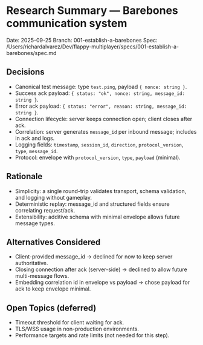 # Research Summary — Barebones communication system

Date: 2025-09-25
Branch: 001-establish-a-barebones
Spec: /Users/richardalvarez/Dev/flappy-multiplayer/specs/001-establish-a-barebones/spec.md

## Decisions

- Canonical test message: type `test.ping`, payload `{ nonce: string }`.
- Success ack payload: `{ status: "ok", nonce: string, message_id: string }`.
- Error ack payload: `{ status: "error", reason: string, message_id: string }`.
- Connection lifecycle: server keeps connection open; client closes after ack.
- Correlation: server generates `message_id` per inbound message; includes in ack and logs.
- Logging fields: `timestamp`, `session_id`, `direction`, `protocol_version`, `type`, `message_id`.
- Protocol: envelope with `protocol_version`, `type`, `payload` (minimal).

## Rationale

- Simplicity: a single round-trip validates transport, schema validation, and logging without gameplay.
- Deterministic replay: message_id and structured fields ensure correlating request/ack.
- Extensibility: additive schema with minimal envelope allows future message types.

## Alternatives Considered

- Client-provided message_id → declined for now to keep server authoritative.
- Closing connection after ack (server-side) → declined to allow future multi-message flows.
- Embedding correlation id in envelope vs payload → chose payload for ack to keep envelope minimal.

## Open Topics (deferred)

- Timeout threshold for client waiting for ack.
- TLS/WSS usage in non-production environments.
- Performance targets and rate limits (not needed for this step).
